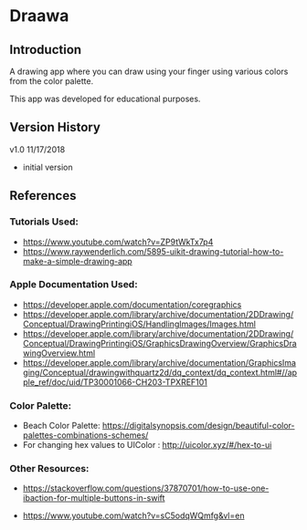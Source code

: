 
# Draawa

## Introduction
A drawing app where you can draw using your finger using various colors from the color palette.

This app was developed for educational purposes.

## Version History
v1.0 11/17/2018
- initial version

## References

### Tutorials Used:
- https://www.youtube.com/watch?v=ZP9tWkTx7p4
- https://www.raywenderlich.com/5895-uikit-drawing-tutorial-how-to-make-a-simple-drawing-app


### Apple Documentation Used:
- https://developer.apple.com/documentation/coregraphics
- https://developer.apple.com/library/archive/documentation/2DDrawing/Conceptual/DrawingPrintingiOS/HandlingImages/Images.html
- https://developer.apple.com/library/archive/documentation/2DDrawing/Conceptual/DrawingPrintingiOS/GraphicsDrawingOverview/GraphicsDrawingOverview.html
- https://developer.apple.com/library/archive/documentation/GraphicsImaging/Conceptual/drawingwithquartz2d/dq_context/dq_context.html#//apple_ref/doc/uid/TP30001066-CH203-TPXREF101


### Color Palette:
- Beach Color Palette: https://digitalsynopsis.com/design/beautiful-color-palettes-combinations-schemes/
- For changing hex values to UIColor : http://uicolor.xyz/#/hex-to-ui


### Other Resources:
- https://stackoverflow.com/questions/37870701/how-to-use-one-ibaction-for-multiple-buttons-in-swift

- https://www.youtube.com/watch?v=sC5odqWQmfg&vl=en
